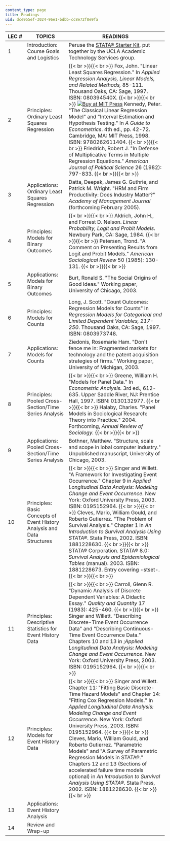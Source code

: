 ```yaml
---
content_type: page
title: Readings
uid: dce955ef-3024-96e1-bdbb-cc8e72f8e9fa
---
```


| LEC # | TOPICS | READINGS |
| --- | --- | --- |
| 1 | Introduction: Course Goals and Logistics | Peruse the [STATA® Starter Kit](http://www.ats.ucla.edu/stat/stata/sk/), put together by the UCLA Academic Technology Services group. |
| 2 | Principles: Ordinary Least Squares Regression |  {{< br >}}{{< br >}} Fox, John. "Linear Least Squares Regression." In _Applied Regression Analysis, Linear Models, and Related Methods,_ 85-111. Thousand Oaks, CA: Sage, 1997. ISBN: 080394540X. {{< br >}}{{< br >}} [![Buy at MIT Press](/images/mp_logo.gif)](https://mitpress.mit.edu/9780262611404) Kennedy, Peter. "The Classical Linear Regression Model" and "Interval Estimation and Hypothesis Testing." In _A Guide to Econometrics_. 4th ed., pp. 42-72. Cambridge, MA: MIT Press, 1998. ISBN: 9780262611404. {{< br >}}{{< br >}} Friedrich, Robert J. "In Defense of Multiplicative Terms in Multiple Regression Equations." _American Journal of Political Science_ 26 (1982): 797-833. {{< br >}}{{< br >}}  |
| 3 | Applications: Ordinary Least Squares Regression | Datta, Deepak, James G. Guthrie, and Patrick M. Wright. "HRM and Firm Productivity: Does Industry Matter?" _Academy of Management Journal_ (forthcoming February 2005). |
| 4 | Principles: Models for Binary Outcomes |  {{< br >}}{{< br >}} Aldrich, John H., and Forrest D. Nelson. _Linear Probability, Logit and Probit Models_. Newbury Park, CA: Sage, 1984. {{< br >}}{{< br >}} Petersen, Trond. "A Comment on Presenting Results from Logit and Probit Models." _American Sociological Review_ 50 (1985): 130-131. {{< br >}}{{< br >}}  |
| 5 | Applications: Models for Binary Outcomes | Burt, Ronald S. "The Social Origins of Good Ideas." Working paper, University of Chicago, 2003. |
| 6 | Principles: Models for Counts | Long, J. Scott. "Count Outcomes: Regression Models for Counts" In _Regression Models for Categorical and Limited Dependent Variables, 217-250_. Thousand Oaks, CA: Sage, 1997. ISBN: 0803973748. |
| 7 | Applications: Models for Counts | Ziedonis, Rosemarie Ham. "Don't fence me in: Fragmented markets for technology and the patent acquisition strategies of firms." Working paper, University of Michigan, 2003. |
| 8 | Principles: Pooled Cross-Section/Time Series Analysis |  {{< br >}}{{< br >}} Greene, William H. "Models for Panel Data." In _Econometric Analysis._ 3rd ed., 612-635. Upper Saddle River, NJ: Prentice Hall, 1997. ISBN: 0130132977. {{< br >}}{{< br >}} Halaby, Charles. "Panel Models in Sociological Research: Theory into Practice." 2004. Forthcoming, _Annual Review of Sociology._ {{< br >}}{{< br >}}  |
| 9 | Applications: Pooled Cross-Section/Time Series Analysis | Bothner, Matthew. "Structure, scale and scope in lobal computer industry." Unpublished manuscript, University of Chicago, 2003. |
| 10 | Principles: Basic Concepts of Event History Analysis and Data Structures |  {{< br >}}{{< br >}} Singer and Willett. "A Framework for Investigating Event Occurrence." Chapter 9 in _Applied Longitudinal Data Analysis: Modeling Change and Event Occurrence_. New York: Oxford University Press, 2003. ISBN: 0195152964. {{< br >}}{{< br >}} Cleves, Mario, William Gould, and Roberto Gutierrez. "The Problem of Survival Analysis." Chapter 1 in _An Introduction to Survival Analysis Using STATA®_. Stata Press, 2002. ISBN: 1881228630. {{< br >}}{{< br >}} STATA® Corporation. STATA® 8.0: _Survival Analysis and Epidemiological Tables_ (manual). 2003. ISBN: 1881228673. Entry covering -stset-. {{< br >}}{{< br >}}  |
| 11 | Principles: Descriptive Statistics for Event History Data |  {{< br >}}{{< br >}} Carroll, Glenn R. "Dynamic Analysis of Discrete Dependent Variables: A Didactic Essay." _Quality and Quantity_ 17 (1983): 425-460. {{< br >}}{{< br >}} Singer and Willett. "Describing Discrete-Time Event Occurrence Data" and "Describing Continuous-Time Event Occurrence Data." Chapters 10 and 13 in ;_Applied Longitudinal Data Analysis: Modeling Change and Event Occurrence_. New York: Oxford University Press, 2003. ISBN: 0195152964. {{< br >}}{{< br >}}  |
| 12 | Principles: Models for Event History Data |  {{< br >}}{{< br >}} Singer and Willett. Chapter 11: "Fitting Basic Discrete-Time Hazard Models" and Chapter 14: "Fitting Cox Regression Models." In _Applied Longitudinal Data Analysis: Modeling Change and Event Occurrence_. New York: Oxford University Press, 2003. ISBN: 0195152964. {{< br >}}{{< br >}} Cleves, Mario, William Gould, and Roberto Gutierrez. "Parametric Models" and "A Survey of Parametric Regression Models in STATA®." Chapters 12 and 13 (Sections of accelerated failure time models optional) in _An Introduction to Survival Analysis Using STATA®_. Stata Press, 2002. ISBN: 1881228630. {{< br >}}{{< br >}}  |
| 13 | Applications: Event History Analysis | &nbsp; |
| 14 | Review and Wrap-up |